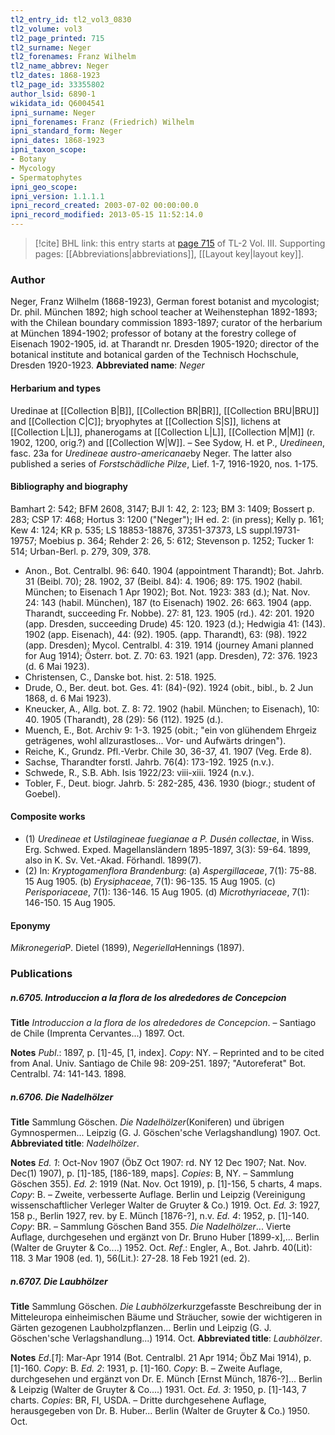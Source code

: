 ```yaml
---
tl2_entry_id: tl2_vol3_0830
tl2_volume: vol3
tl2_page_printed: 715
tl2_surname: Neger
tl2_forenames: Franz Wilhelm
tl2_name_abbrev: Neger
tl2_dates: 1868-1923
tl2_page_id: 33355802
author_lsid: 6890-1
wikidata_id: Q6004541
ipni_surname: Neger
ipni_forenames: Franz (Friedrich) Wilhelm
ipni_standard_form: Neger
ipni_dates: 1868-1923
ipni_taxon_scope: 
- Botany
- Mycology
- Spermatophytes
ipni_geo_scope: 
ipni_version: 1.1.1.1
ipni_record_created: 2003-07-02 00:00:00.0
ipni_record_modified: 2013-05-15 11:52:14.0
---
```



> [!cite] BHL link: this entry starts at [page 715](https://www.biodiversitylibrary.org/page/33355802) of TL-2 Vol. III.
> Supporting pages: [[Abbreviations|abbreviations]], [[Layout key|layout key]].

### Author

Neger, Franz Wilhelm (1868-1923), German forest botanist and mycologist; Dr. phil. München 1892; high school teacher at Weihenstephan 1892-1893; with the Chilean boundary commission 1893-1897; curator of the herbarium at München 1894-1902; professor of botany at the forestry college of Eisenach 1902-1905, id. at Tharandt nr. Dresden 1905-1920; director of the botanical institute and botanical garden of the Technisch Hochschule, Dresden 1920-1923. 
**Abbreviated name**: *Neger*

#### Herbarium and types

Uredinae at [[Collection B|B]], [[Collection BR|BR]], [[Collection BRU|BRU]] and [[Collection C|C]]; bryophytes at [[Collection S|S]], lichens at [[Collection L|L]], phanerogams at [[Collection L|L]], [[Collection M|M]] (r. 1902, 1200, orig.?) and [[Collection W|W]]. – See Sydow, H. et P., *Uredineen*, fasc. 23a for *Uredineae austro-americanae*by Neger. The latter also published a series of *Forstschädliche Pilze*, Lief. 1-7, 1916-1920, nos. 1-175.

#### Bibliography and biography

Bamhart 2: 542; BFM 2608, 3147; BJI 1: 42, 2: 123; BM 3: 1409; Bossert p. 283; CSP 17: 468; Hortus 3: 1200 ("Neger"); IH ed. 2: (in press); Kelly p. 161; Kew 4: 124; KR p. 535; LS 18853-18876, 37351-37373, LS suppl.19731-19757; Moebius p. 364; Rehder 2: 26, 5: 612; Stevenson p. 1252; Tucker 1: 514; Urban-Berl. p. 279, 309, 378.
- Anon., Bot. Centralbl. 96: 640. 1904 (appointment Tharandt); Bot. Jahrb. 31 (Beibl. 70); 28. 1902, 37 (Beibl. 84): 4. 1906; 89: 175. 1902 (habil. München; to Eisenach 1 Apr 1902); Bot. Not. 1923: 383 (d.); Nat. Nov. 24: 143 (habil. München), 187 (to Eisenach) 1902. 26: 663. 1904 (app. Tharandt, succeeding Fr. Nobbe). 27: 81, 123. 1905 (rd.). 42: 201. 1920 (app. Dresden, succeeding Drude) 45: 120. 1923 (d.); Hedwigia 41: (143). 1902 (app. Eisenach), 44: (92). 1905. (app. Tharandt), 63: (98). 1922 (app. Dresden); Mycol. Centralbl. 4: 319. 1914 (journey Amani planned for Aug 1914); Österr. bot. Z. 70: 63. 1921 (app. Dresden), 72: 376. 1923 (d. 6 Mai 1923).
- Christensen, C., Danske bot. hist. 2: 518. 1925.
- Drude, O., Ber. deut. bot. Ges. 41: (84)-(92). 1924 (obit., bibl., b. 2 Jun 1868, d. 6 Mai 1923).
- Kneucker, A., Allg. bot. Z. 8: 72. 1902 (habil. München; to Eisenach), 10: 40. 1905 (Tharandt), 28 (29): 56 (112). 1925 (d.).
- Muench, E., Bot. Archiv 9: 1-3. 1925 (obit.; "ein von glühendem Ehrgeiz geträgenes, wohl allzurastloses... Vor- und Aufwärts dringen").
- Reiche, K., Grundz. Pfl.-Verbr. Chile 30, 36-37, 41. 1907 (Veg. Erde 8).
- Sachse, Tharandter forstl. Jahrb. 76(4): 173-192. 1925 (n.v.).
- Schwede, R., S.B. Abh. Isis 1922/23: viii-xiii. 1924 (n.v.).
- Tobler, F., Deut. biogr. Jahrb. 5: 282-285, 436. 1930 (biogr.; student of Goebel).

#### Composite works

- (1) *Uredineae et Ustilagineae fuegianae a P. Dusén collectae*, in Wiss. Erg. Schwed. Exped. Magellansländern 1895-1897, 3(3): 59-64. 1899, also in K. Sv. Vet.-Akad. Förhandl. 1899(7).
- (2) In: *Kryptogamenflora Brandenburg*:
(a) *Aspergillaceae*, 7(1): 75-88. 15 Aug 1905.
(b) *Erysiphaceae*, 7(1): 96-135. 15 Aug 1905.
(c) *Perisporiaceae*, 7(1): 136-146. 15 Aug 1905.
(d) *Microthyriaceae*, 7(1): 146-150. 15 Aug 1905.

#### Eponymy

*Mikronegeria*P. Dietel (1899), *Negeriella*Hennings (1897).

### Publications

##### n.6705. Introduccion a la flora de los alrededores de Concepcion

**Title**
*Introduccion a la flora de los alrededores de Concepcion*. – Santiago de Chile (Imprenta Cervantes...) 1897. Oct.

**Notes**
*Publ*.: 1897, p. \[1\]-45, \[1, index\]. *Copy*: NY. – Reprinted and to be cited from Anal. Univ. Santiago de Chile 98: 209-251. 1897; "Autoreferat" Bot. Centralbl. 74: 141-143. 1898.

##### n.6706. Die Nadelhölzer

**Title**
Sammlung Göschen. *Die Nadelhölzer*(Koniferen) und übrigen Gymnospermen... Leipzig (G. J. Göschen'sche Verlagshandlung) 1907. Oct.
**Abbreviated title**: *Nadelhölzer*.

**Notes**
*Ed. 1*: Oct-Nov 1907 (ÖbZ Oct 1907: rd. NY 12 Dec 1907; Nat. Nov. Dec(1) 1907), p. \[1\]-185, \[186-189, maps\]. *Copies*: B, NY. – Sammlung Göschen 355).
*Ed. 2*: 1919 (Nat. Nov. Oct 1919), p. \[1\]-156, 5 charts, 4 maps. *Copy*: B. – Zweite, verbesserte Auflage. Berlin und Leipzig (Vereinigung wissenschaftlicher Verleger Walter de Gruyter & Co.) 1919. Oct.
*Ed. 3*: 1927, 158 p., Berlin 1927, rev. by E. Münch \[1876-?\], n.v.
*Ed. 4*: 1952, p. \[1\]-140. *Copy*: BR. – Sammlung Göschen Band 355. *Die Nadelhölzer*... Vierte Auflage, durchgesehen und ergänzt von Dr. Bruno Huber \[1899-x\],... Berlin (Walter de Gruyter & Co....) 1952. Oct.
*Ref*.: Engler, A., Bot. Jahrb. 40(Lit): 118. 3 Mar 1908 (ed. 1), 56(Lit.): 27-28. 18 Feb 1921 (ed. 2).

##### n.6707. Die Laubhölzer

**Title**
Sammlung Göschen. *Die Laubhölzer*kurzgefasste Beschreibung der in Mitteleuropa einheimischen Bäume und Sträucher, sowie der wichtigeren in Gärten gezogenen Laubholzpflanzen... Berlin und Leipzig (G. J. Göschen'sche Verlagshandlung...) 1914. Oct.
**Abbreviated title**: *Laubhölzer*.

**Notes**
*Ed*.\[*1*\]: Mar-Apr 1914 (Bot. Centralbl. 21 Apr 1914; ÖbZ Mai 1914), p. \[1\]-160. *Copy*: B.
*Ed. 2*: 1931, p. \[1\]-160. *Copy*: B. – Zweite Auflage, durchgesehen und ergänzt von Dr. E. Münch \[Ernst Münch, 1876-?\]... Berlin & Leipzig (Walter de Gruyter & Co....) 1931. Oct.
*Ed. 3*: 1950, p. \[1\]-143, 7 charts. *Copies*: BR, FI, USDA. – Dritte durchgesehene Auflage, herausgegeben von Dr. B. Huber... Berlin (Walter de Gruyter & Co.) 1950. Oct.

